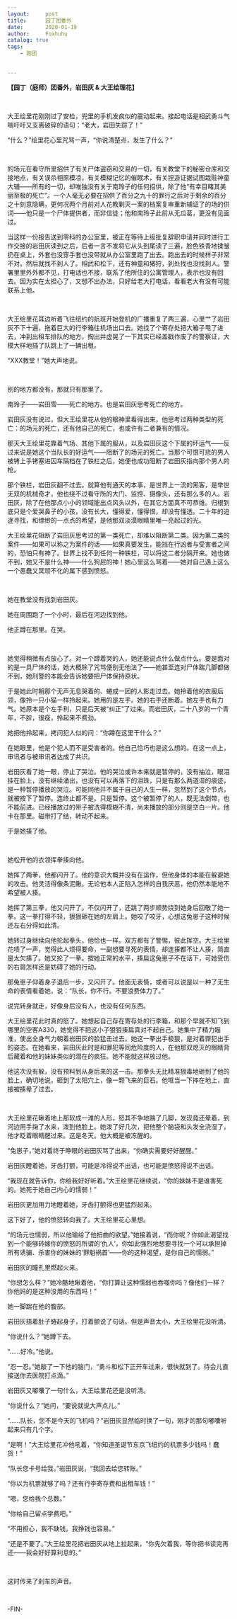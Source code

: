 ```yaml
---
layout:     post
title:      园丁团番外
date:       2020-01-19
author:     Foxhuhu
catalog: true
tags:
    - 跑团

    
---
```



**【园丁（庭师）团番外，岩田灰 & 大王绘理花】**

&nbsp;
&nbsp;


大王绘里花刚刚过了安检，兜里的手机发疯似的震动起来。接起电话是相武勇斗气喘吁吁又支离破碎的语句：“老大，岩田失踪了！”

“什么？”绘里花心里咒骂一声，“你说清楚点，发生了什么？”

&nbsp;

的场元在看守所里招供了有关尸体盗窃和交易的一切，有关教堂下的秘密仓库和交接地点，有关误杀相原模凉，有关模糊记忆的催眠术，有关捏造证据试图栽赃神童大辅——所有的一切，却唯独没有关于南玲子的任何招供，除了他“有幸目睹其美丽至极的死亡”。一个人毫无必要在招供了百分之九十的罪行之后对于剩余的百分之十刻意隐瞒，更何况两个月前对人花教剿灭一案的档案复审重新辅证了的场的供词——他只是一个尸体提供者，而非信徒；他和南玲子此前从无瓜葛，更没有见面过。

当这样一份报告送到零科的办公室里，被正在等待上级批复辞职申请并同时进行工作交接的岩田灰读到之后，后者一言不发将它从头到尾读了三遍，脸色铁青地揉皱扔在桌上，外套也没穿手套也没带就从办公室里跑了出去。跑出去的时候样子非常不对。然后就找不到人了。相武和松下，还有神童和猪狩，到处找也没找到人。警署里里外外都不见，打电话也不接，联系了他所住的公寓管理人，表示也没有回去。因为实在太担心了，又想不出办法，只好给老大打电话，看看老大有没有可能联系上他。

&nbsp;

大王绘里花耳边听着飞往纽约的航班开始登机的广播重复了两三遍，心里艹了岩田灰不下十遍，拖着巨大的行李箱往机场出口去。她找了个寄存处把大箱子甩了进去，冲到出租车排队的地方，掏出并虚晃了一下其实已经盖戳作废了的警察证，大模大样地插了队跳上了一辆出租。

“XXX教堂！”她大声地说。

&nbsp;

别的地方都没有，那就只有那里了。

南玲子——岩田雪——死亡的地方。也是岩田灰思考死亡的地方。

岩田灰没有说过，但大王绘里花从他的眼神里看得出来，他思考过两种类型的死亡：的场元的死亡，还有他自己的死亡，也或许有二者兼有的情况。

那天大王绘里花靠着气场、其他下属的服从，以及岩田灰这个下属的坏运气——反过来说是她这个当队长的好运气——阻断了的场元的死亡。当那个可恨可悲的男人被铐上手铐塞进囚车隔档在了铁栏之后，她便也成功阻断了岩田灰指向那个男人的枪。

那个铁栏，岩田灰翻不过去。就算他有通天的本事，是世界上一流的黑客，是举世无双的机械奇才，他也绕不过看守所的大门、监控、摄像头，还有那么多的人。岩田灰，除了在他那点小小的领域能出点风头以外，在其它方面真不可恭维。归根到底只是个爱哭鼻子的小孩，没有长大，懂得爱，懂得恨，却没有懂透。二十年的追逐寻找，和缥缈的一点点的希望，是他那双淡漠眼睛里唯一亮起过的光。

大王绘里花阻断了岩田灰思考过的第一类死亡，却难以阻断第二类。因为第二类的案件——如果可以称之为案件的话——如果真要发生，能挡在行凶者与受害者之间的，恐怕只有神了。世界上找不到任何一种铁栏，可以将这二者分隔开来。她也做不到，她又不是什么神——什么狗屁的神！她心里这么骂着——她对自己遇上这么一个愚蠢又冥顽不化的属下感到愤怒。

&nbsp;

她在教堂没有找到岩田灰。

她在周围跑了一个小时，最后在河边找到他。

他正蹲在那里。在哭。

&nbsp;

她觉得稍微有点放心了。对一个蹲着哭的人，她还能说点什么做点什么。要是面对的是一具尸体的话，她大概除了咒骂便别无他法了——她甚至连对尸体踹几脚都做不到，她刑警的本能会告诉她要把尸体保持原状。

于是她此时朝那个无声无息哭着的、蜷成一团的人影走过去。她拎着他的衣服后领，像拎一只小猫一样拎起来。她用的是左手。她的右手还断着。她左手也有力气。她原本是个左手利，只是后天被“纠正”了过来。而岩田灰，二十八岁的一个青年，不胖，很瘦，拎起来不费劲。

她把他拎起来，拷问犯人似的问：“你蹲在这里干什么？”

在她眼里，他是个犯人而不是受害者的。他自己恰巧也是这么想的。在这一点上，审讯者与被审讯者达成了共识。

岩田灰看了她一眼，停止了哭泣。他的哭泣或许本来就是暂停的，没有抽泣，眼泪挂在脸上，没有继续涌出，也没有可以再落下的泪珠，只是有那么两道湿的痕迹，是一种暂停播放的哭泣。可能同他并不属于自己的人生一样，忽然到了这个节点，就被按下了暂停。连终止都不是。只是暂停。这个被暂停了的人，既无法倒带，也不能前进。已经播放过的带子被洗得模糊不清，尚未播放的部分则是空白一片。他卡在那里。磁带打了结，转动不起来。

于是她揍了他。

&nbsp;

她松开他的衣领挥拳揍向他。

她挥了两拳，他都闪开了。他的意识大概并没有在运作，但他身体的本能在躲避她的攻击。他灵活得像条泥鳅。无论他本人正陷入怎样的自我厌恶，他仍然本能地不希望被人揍。

她挥了第三拳，他又闪开了。不仅闪开了，还跳了两步顺势绕到她身后回敬了她一拳。这一拳打得不轻，狠狠砸在她的左肩上。她咬了咬牙，心想这兔崽子这种时候还左右分得如此清。

她转过身继续向他抡起拳头，他恰也一样。双方都有了警惕，彼此挥空。大王绘里花啧了一声，觉得此人烦得要命，一副想要寻死的表情，却连揍都不让人揍，简直是太欠揍了。她又抡了一拳。按她正常的水平，揍扁这兔崽子不在话下，可她受伤的右肩怎样还是妨碍了她的行动。

那兔崽子仰着身子退后一步，又闪开了。他面无表情，或者可以说是以一种了无生命的表情看着她，说：“队长，你不行。不要浪费体力了。”

说完转身就走，好像身后没有人，也没有任何东西。

大王绘里花此时真的怒了。她想起自己存在寄存处的行李箱，和那个早就不知飞到哪里的空客A330，她觉得不把这小子狠狠揍扁真对不起自己。她集中了精力瞄准，使出全身气力朝着岩田灰的脸猛击过去。她这一拳出手极狠，是对着罪犯出手的姿态。在她看来，岩田灰此时是和罪犯等同危险度的人，在他那双熄灭的眼睛背后藏着和他的妹妹类似的潜在的疯狂。她不能就这样放过他。

他这次没有躲，没有预料到从身后来的这一击。那拳头无比精准狠毒地砸到了他的脸上，确切地说，砸到了太阳穴上，像一颗飞来的巨石。他哐当一下摔在地上，直接被揍晕了过去。

&nbsp;

大王绘里花瞅着地上那软成一滩的人形，怒其不争地踹了几脚，发现竟还晕着，到河边用手掬了水来，泼到他脸上。她泼了好几次，把他整个脑袋和头发全浇湿了，他才眨着眼睛醒过来。这是冬天。他大概是被冻醒的。

“兔崽子，”她对着终于睁眼的岩田灰骂了出来，“你确实需要好好醒醒。”

岩田灰瞪着她，牙齿打颤，可能是冷得说不出话，也可能是愤怒得说不出话。

“我现在就告诉你，你给我好好听着。”大王绘里花继续说，“你的妹妹不是谁害死的。她死于她自己内心的懦弱！”

岩田灰更加用力地瞪着她，牙齿打颤得也更猛烈起来。

这下好了，他的愤怒转向我了。大王绘里花心里想。

“的场元也懦弱，所以他输给了他扭曲的欲望。”她接着说，“而你呢？你如此渴望找到一个能够转嫁你的愤怒的所谓的‘仇人’，你如此强烈地想要寻找一个可以承担掉所有诱骗、杀害你的妹妹的‘罪魁祸首’——你的这种渴望，是你自己的懦弱。”

岩田灰的瞳孔里燃起火来。

“你想怎么样？”她冷酷地瞅着他，“你打算让这种懦弱也吞噬你吗？像他们一样？你他妈的是这种没用的东西吗！”

她一脚踹在他的腹部。

岩田灰捂着肚子蜷起身子，打着颤说了句话。但是声音太小，大王绘里花没听清。

“你说什么？”她蹲下去。

“……好冷。”他说。

“忍一忍。”她敲了一下他的脑门，“勇斗和松下正开车过来，很快就到了。待会儿直接送你去医院打点滴。”

岩田灰又嘟囔了一句什么，大王绘里花还是没听清。

“你说什么？”她问，“要说就说大声点儿。”

“……队长，您不是今天的飞机吗？”岩田灰显然临时换了一句，刚才的那句嘟囔听起来只有几个字。

“是啊！”大王绘里花冲他吼着，“你知道圣诞节东京飞纽约的机票多少钱吗！蠢货！”

“队长您卡号给我，”岩田灰说，“我回去给您转账。”

“你以为机票就够了吗？还有行李寄存费和出租车钱！”

“嗯，您给我个总数。”

“你给自己留点学费吧。”

“不用担心，我不缺钱。我挣钱也容易。”

“还是不要了。”大王绘里花把岩田灰从地上拉起来，“你先欠着我，等你把书读完再还——我会好好算利息的。”

&nbsp;

这时传来了刹车的声音。


&nbsp;
&nbsp;


-FIN-

&nbsp;


